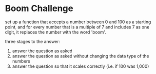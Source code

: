 # Boom Challenge

set up a function that accepts a number between 0 and 100 as a starting point, and for every number that is a multiple of 7 and includes 7 as one digit, it replaces the number with the word 'boom'.

three stages to the answer:

1) answer the question as asked
2) answer the question as asked without changing the data type of the numbers
3) answer the question so that it scales correctly (i.e. if 100 was 1,000)